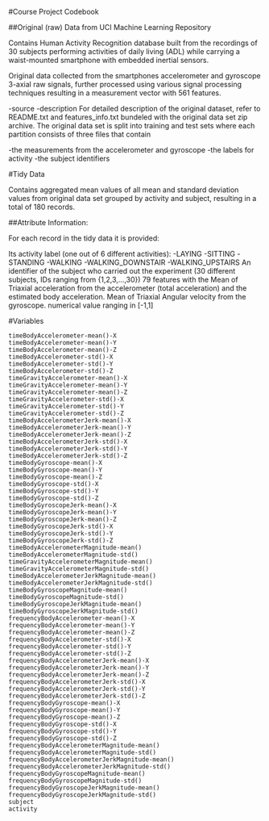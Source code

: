 #Course Project Codebook

##Original (raw) Data from UCI Machine Learning Repository

Contains Human Activity Recognition database built from the recordings of 30 subjects performing activities of daily living (ADL) while carrying a waist-mounted smartphone with embedded inertial sensors.

Original data collected from the smartphones accelerometer and gyroscope 3-axial raw signals, further processed using various signal processing techniques resulting in a measurement vector with 561 features.

-source
-description
For detailed description of the original dataset, refer to README.txt and features_info.txt bundeled with the original data set zip archive. The original data set is split into training and test sets where each partition consists of three files that contain

-the measurements from the accelerometer and gyroscope
-the labels for activity
-the subject identifiers

#Tidy Data

Contains aggregated mean values of all mean and standard deviation values from original data set grouped by activity and subject, resulting in a total of 180 records.

##Attribute Information:

For each record in the tidy data it is provided:

Its activity label (one out of 6 different activities):
-LAYING
-SITTING
-STANDING
-WALKING
-WALKING_DOWNSTAIR
-WALKING_UPSTAIRS
	An identifier of the subject who carried out the experiment (30 different subjects, IDs ranging from {1,2,3,...,30})
	79 features with the
	Mean of Triaxial acceleration from the accelerometer (total acceleration) and the estimated body acceleration.
	Mean of Triaxial Angular velocity from the gyroscope.
	numerical value ranging in [-1,1]

#Variables

	timeBodyAccelerometer-mean()-X
	timeBodyAccelerometer-mean()-Y
	timeBodyAccelerometer-mean()-Z
	timeBodyAccelerometer-std()-X
	timeBodyAccelerometer-std()-Y
	timeBodyAccelerometer-std()-Z
	timeGravityAccelerometer-mean()-X
	timeGravityAccelerometer-mean()-Y
	timeGravityAccelerometer-mean()-Z
	timeGravityAccelerometer-std()-X
	timeGravityAccelerometer-std()-Y
	timeGravityAccelerometer-std()-Z
	timeBodyAccelerometerJerk-mean()-X
	timeBodyAccelerometerJerk-mean()-Y
	timeBodyAccelerometerJerk-mean()-Z
	timeBodyAccelerometerJerk-std()-X
	timeBodyAccelerometerJerk-std()-Y
	timeBodyAccelerometerJerk-std()-Z
	timeBodyGyroscope-mean()-X
	timeBodyGyroscope-mean()-Y
	timeBodyGyroscope-mean()-Z
	timeBodyGyroscope-std()-X
	timeBodyGyroscope-std()-Y
	timeBodyGyroscope-std()-Z
	timeBodyGyroscopeJerk-mean()-X
	timeBodyGyroscopeJerk-mean()-Y
	timeBodyGyroscopeJerk-mean()-Z
	timeBodyGyroscopeJerk-std()-X
	timeBodyGyroscopeJerk-std()-Y
	timeBodyGyroscopeJerk-std()-Z
	timeBodyAccelerometerMagnitude-mean()
	timeBodyAccelerometerMagnitude-std()
	timeGravityAccelerometerMagnitude-mean()
	timeGravityAccelerometerMagnitude-std()
	timeBodyAccelerometerJerkMagnitude-mean()
	timeBodyAccelerometerJerkMagnitude-std()
	timeBodyGyroscopeMagnitude-mean()
	timeBodyGyroscopeMagnitude-std()
	timeBodyGyroscopeJerkMagnitude-mean()
	timeBodyGyroscopeJerkMagnitude-std()
	frequencyBodyAccelerometer-mean()-X
	frequencyBodyAccelerometer-mean()-Y
	frequencyBodyAccelerometer-mean()-Z
	frequencyBodyAccelerometer-std()-X
	frequencyBodyAccelerometer-std()-Y
	frequencyBodyAccelerometer-std()-Z
	frequencyBodyAccelerometerJerk-mean()-X
	frequencyBodyAccelerometerJerk-mean()-Y
	frequencyBodyAccelerometerJerk-mean()-Z
	frequencyBodyAccelerometerJerk-std()-X
	frequencyBodyAccelerometerJerk-std()-Y
	frequencyBodyAccelerometerJerk-std()-Z
	frequencyBodyGyroscope-mean()-X
	frequencyBodyGyroscope-mean()-Y
	frequencyBodyGyroscope-mean()-Z
	frequencyBodyGyroscope-std()-X
	frequencyBodyGyroscope-std()-Y
	frequencyBodyGyroscope-std()-Z
	frequencyBodyAccelerometerMagnitude-mean()
	frequencyBodyAccelerometerMagnitude-std()
	frequencyBodyAccelerometerJerkMagnitude-mean()
	frequencyBodyAccelerometerJerkMagnitude-std()
	frequencyBodyGyroscopeMagnitude-mean()
	frequencyBodyGyroscopeMagnitude-std()
	frequencyBodyGyroscopeJerkMagnitude-mean()
	frequencyBodyGyroscopeJerkMagnitude-std()
	subject
	activity
